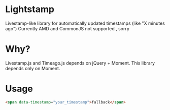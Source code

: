 # Lightstamp
Livestamp-like library for automatically updated timestamps (like "X minutes ago")
Currently AMD and CommonJS not supported , sorry
# Why?
Livestamp.js and Timeago.js depends on jQuery + Moment. This library depends only on Moment.
# Usage
```html
<span data-timestamp="your_timestamp">fallback</span>
```

